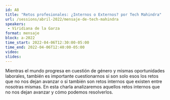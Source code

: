 ```yaml
---
id: A8
title: "Retos profesionales: ¿Internos o Externos? por Tech Mahindra"
url: /sessions/abril-2022/mensaje-de-tech-mahindra
speakers:
 - Viridiana de la Garza
format: mensaje
block: a-2022
time_start: 2022-04-06T12:30:00-05:00
time_end: 2022-04-06T12:40:00-05:00
video:
slides:
---
```


Mientras el mundo progresa en cuestión de género y mismas oportunidades laborales, también es importante cuestionarnos si son solo esos los retos que no nos dejan avanzar o si también son retos internos que existen entre nosotras mismas. En esta charla analizaremos aquellos retos internos que no nos dejan avanzar y cómo podemos resolverlos.